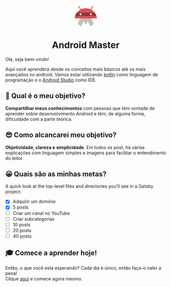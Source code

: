 <p align="center">
  <a href="https://android-master.com.br">
    <img alt="Android Master" src="./content/assets/android-master-icon.png" width="70" />
  </a>
</p>
<h1 align="center">
  Android Master 
</h1>

Olá, seja bem-vindo!  

Aqui você aprenderá desde os conceitos mais básicos até os mais avançados no android. Vamos estar utilizando [kotlin](https://kotlinlang.org/) como linguagem de programação e o [Android Studio](https://developer.android.com/studio?hl=pt-br) como IDE.  
  
## 🚀 Qual é o meu objetivo?

**Compartilhar meus conhecimentos** com pessoas que têm vontade de aprender sobre desenvolvimento Android e têm, de alguma forma, dificuldade com a parte teórica. 
  
## 😎 Como alcancarei meu objetivo?

**Objetividade, clareza e simplicidade**. Em todos os post, há várias explicações com linguagem simples e imagens para facilitar o entendimento do leitor


## 😀 Quais são as minhas metas?

A quick look at the top-level files and directories you'll see in a Gatsby project.
- [x] Adquirir um domínio
- [x] 5 posts
- [ ] Criar um canal no YouTube
- [ ] Criar subcategorias
- [ ] 10 posts
- [ ] 20 posts
- [ ] 40 posts
## 🎓 Comece a aprender hoje!

Então, o que você está esperando? Cada dia é único, então faça-o valer a pena!  
Clique [aqui](https://android-master.com.br/) e comece agora mesmo.

